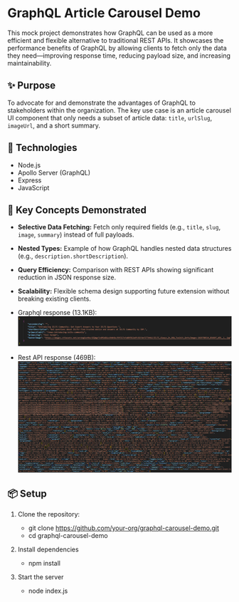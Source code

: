 # GraphQL Article Carousel Demo

This mock project demonstrates how GraphQL can be used as a more efficient and flexible alternative to traditional REST APIs. It showcases the performance benefits of GraphQL by allowing clients to fetch only the data they need—improving response time, reducing payload size, and increasing maintainability.

## ✨ Purpose

To advocate for and demonstrate the advantages of GraphQL to stakeholders within the organization. The key use case is an article carousel UI component that only needs a subset of article data: `title`, `urlSlug`, `imageUrl`, and a short summary.

## 🚀 Technologies

- Node.js
- Apollo Server (GraphQL)
- Express
- JavaScript

## 🧠 Key Concepts Demonstrated

- **Selective Data Fetching:** Fetch only required fields (e.g., `title`, `slug`, `image`, `summary`) instead of full payloads.
- **Nested Types:** Example of how GraphQL handles nested data structures (e.g., `description.shortDescription`).
- **Query Efficiency:** Comparison with REST APIs showing significant reduction in JSON response size.
- **Scalability:** Flexible schema design supporting future extension without breaking existing clients.

- Graphql response (13.1KB):
![Graphql response](https://github.com/Dhaniesh/ielts-graphql-api/blob/main/graphql-response.png)

- Rest API response (469B):
![Rest response](https://github.com/Dhaniesh/ielts-graphql-api/blob/main/rest-api-response.png)

## 📦 Setup

1. Clone the repository:
   - git clone https://github.com/your-org/graphql-carousel-demo.git
   - cd graphql-carousel-demo

2. Install dependencies
    - npm install

3. Start the server
    - node index.js
